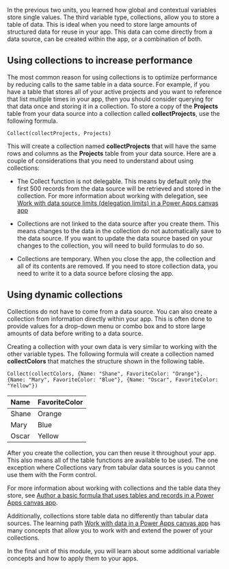 In the previous two units, you learned how global and contextual variables store single values. The third variable type, collections, allow you to store a table of data. This is ideal when you need to store large amounts of structured data for reuse in your app. This data can come directly from a data source, can be created within the app, or a combination of both.

Using collections to increase performance
-----------------------------------------

The most common reason for using collections is to optimize performance by reducing calls to the same table in a data source. For example, if you have a table that stores all of your active projects and you want to reference that list multiple times in your app, then you should consider querying for that data once and storing it in a collection. To store a copy of the **Projects** table from your data source into a collection called **collectProjects**, use the following formula.

```
Collect(collectProjects, Projects)
```

This will create a collection named **collectProjects** that will have the same rows and columns as the **Projects** table from your data source. Here are a couple of considerations that you need to understand about using collections:

-   The Collect function is not delegable. This means by default only
    the first 500 records from the data source will be retrieved and
    stored in the collection. For more information about working with
    delegation, see [Work with data source limits (delegation limits) in a Power Apps canvas app](https://docs.microsoft.com/learn/modules/work-with-data-source-limits-powerapps-canvas-app/)

-   Collections are not linked to the data source after you create them.
    This means changes to the data in the collection do not
    automatically save to the data source. If you want to update the
    data source based on your changes to the collection, you will need to
    build formulas to do so.

-   Collections are temporary. When you close the app, the collection
    and all of its contents are removed. If you need to store collection
    data, you need to write it to a data source before closing the app.

Using dynamic collections
-------------------------

Collections do not have to come from a data source. You can also create
a collection from information directly within your app. This is often
done to provide values for a drop-down menu or combo box and to store large
amounts of data before writing to a data source.

Creating a collection with your own data is very similar to working with the other variable types. The following formula will create a collection named **collectColors** that matches the structure shown in the following table.

```
Collect(collectColors, {Name: "Shane", FavoriteColor: "Orange"},
{Name: "Mary", FavoriteColor: "Blue"}, {Name: "Oscar", FavoriteColor:
"Yellow"})
```

| Name    | FavoriteColor |
| :-------| :---------------|
| Shane   | Orange |
| Mary    | Blue |
| Oscar   | Yellow |

After you create the collection, you can then reuse it throughout your
app. This also means all of the table functions are available to be
used. The one exception where Collections vary from tabular data sources
is you cannot use them with the Form control.

For more information about working with collections and the table data
they store, see [Author a basic formula that uses tables and records in a Power Apps canvas app](https://docs.microsoft.com/learn/modules/author-basic-formula-tables-records-powerapps/).

Additionally, collections store table data no differently than tabular data sources. 
The learning path [Work with data in a Power Apps canvas app](https://docs.microsoft.com/learn/paths/work-with-data-in-a-canvas-app/) has many concepts that 
allow you to work with and extend the power of your collections.

In the final unit of this module, you will learn about some additional variable
concepts and how to apply them to your apps. 
